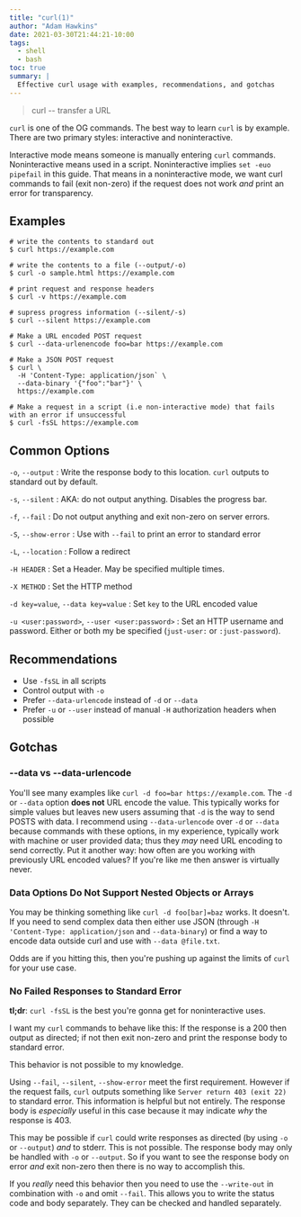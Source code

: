 ```yaml
---
title: "curl(1)"
author: "Adam Hawkins"
date: 2021-03-30T21:44:21-10:00
tags:
  - shell
  - bash
toc: true
summary: |
  Effective curl usage with examples, recommendations, and gotchas
---
```


> curl -- transfer a URL

`curl` is one of the OG commands. The best way to learn `curl` is by
example. There are two primary styles: interactive and
noninteractive.

Interactive mode means someone is manually entering `curl` commands.
Noninteractive means used in a script. Noninteractive
implies `set -euo pipefail` in this guide. That means in a
noninteractive mode, we want curl commands to fail (exit non-zero) if
the request does not work _and_ print an error for transparency.

## Examples

```
# write the contents to standard out
$ curl https://example.com
```

```
# write the contents to a file (--output/-o)
$ curl -o sample.html https://example.com
```

```
# print request and response headers
$ curl -v https://example.com
```

```
# supress progress information (--silent/-s)
$ curl --silent https://example.com
```

```
# Make a URL encoded POST request
$ curl --data-urlenencode foo=bar https://example.com
```

```
# Make a JSON POST request
$ curl \
  -H 'Content-Type: application/json` \
  --data-binary '{"foo":"bar"}' \
  https://example.com
```

```
# Make a request in a script (i.e non-interactive mode) that fails
with an error if unsuccessful
$ curl -fsSL https://example.com
```

## Common Options

`-o`, `--output`
: Write the response body to this location. `curl` outputs to standard
out by default.

`-s`, `--silent`
: AKA: do not output anything. Disables the progress bar.

`-f`, `--fail`
: Do not output anything and exit non-zero on server errors.

`-S`, `--show-error`
: Use with `--fail` to print an error to standard error

`-L`, `--location`
: Follow a redirect

`-H HEADER`
: Set a Header. May be specified multiple times.

`-X METHOD`
: Set the HTTP method

`-d key=value`, `--data key=value`
: Set `key` to the URL encoded value

`-u <user:password>`, `--user <user:password>`
: Set an HTTP username and password. Either or both my be specified
(`just-user:` or `:just-password`).

## Recommendations

- Use `-fsSL` in all scripts
- Control output with `-o`
- Prefer `--data-urlencode` instead of `-d` or `--data`
- Prefer `-u` or `--user` instead of manual `-H` authorization headers
  when possible

## Gotchas

### --data vs --data-urlencode

You'll see many examples like `curl -d foo=bar https://example.com`.
The `-d` or `--data` option **does not** URL encode the value. This
typically works for simple values but leaves new users assuming that
`-d` is the way to send POSTS with data. I recommend using
`--data-urlencode` over `-d` or `--data` because commands with these
options, in my experience, typically work with machine or user
provided data; thus they _may_ need URL encoding to send correctly.
Put it another way: how often are you working with previously URL
encoded values? If you're like me then answer is virtually never.

### Data Options Do Not Support Nested Objects or Arrays

You may be thinking something like `curl -d foo[bar]=baz` works. It
doesn't. If you need to send complex data then either use JSON
(through `-H 'Content-Type: application/json` and `--data-binary`) or
find a way to encode data outside curl and use with `--data @file.txt`.

Odds are if you hitting this, then you're pushing up against the
limits of `curl` for your use case.

### No Failed Responses to Standard Error

**tl;dr**: `curl -fsSL` is the best you're gonna get for
noninteractive uses.

I want my `curl` commands to behave like this: If the response is a
200 then output as directed; if not then exit non-zero and print the
response body to standard error.

This behavior is not possible to my knowledge.

Using `--fail`, `--silent`, `--show-error` meet the first requirement.
However if the request fails, `curl` outputs something like `Server return 403 (exit 22)` to standard error. This information is helpful
but not entirely. The response body is _especially_ useful in this
case because it may indicate _why_ the response is 403.

This may be possible if `curl` could write responses as directed (by
using `-o` or `--output`) _and_ to stderr. This is not possible. The
response body may only be handled with `-o` or `--output`. So if you
want to see the response body on error _and_ exit non-zero then there
is no way to accomplish this.

If you _really_ need this behavior then you need to use the
`--write-out` in combination with `-o` and omit `--fail`. This allows
you to write the status code and body separately. They can be checked
and handled separately.
